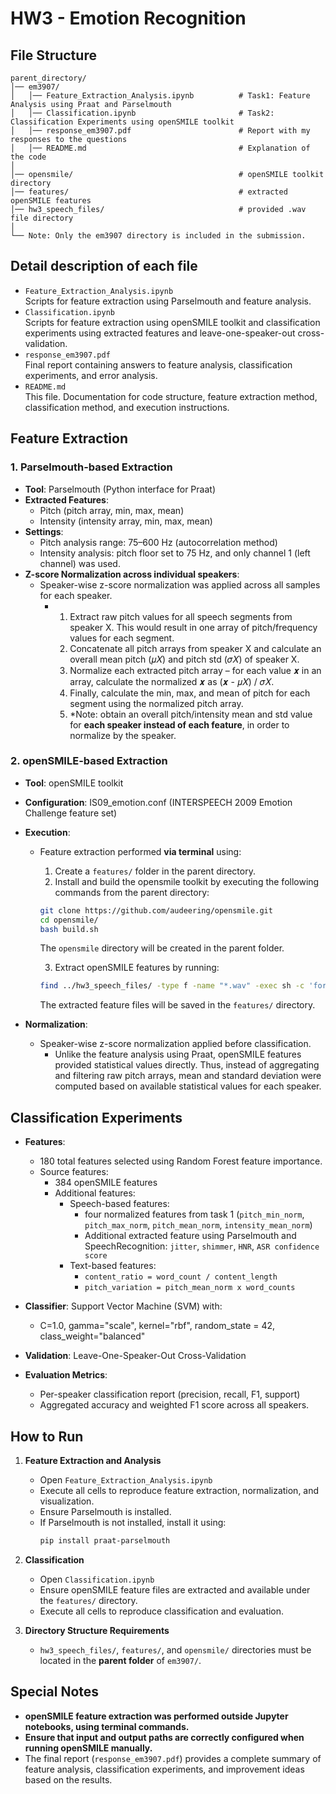 # **HW3 - Emotion Recognition**

## **File Structure**
```
parent_directory/
│── em3907/
│   │── Feature_Extraction_Analysis.ipynb          # Task1: Feature Analysis using Praat and Parselmouth
│   │── Classification.ipynb                       # Task2: Classification Experiments using openSMILE toolkit
│   │── response_em3907.pdf                        # Report with my responses to the questions
│   │── README.md                                  # Explanation of the code
│
│── opensmile/                                     # openSMILE toolkit directory
│── features/                                      # extracted openSMILE features
│── hw3_speech_files/                              # provided .wav file directory
│
└── Note: Only the em3907 directory is included in the submission.
```

## **Detail description of each file**
- `Feature_Extraction_Analysis.ipynb`  
  Scripts for feature extraction using Parselmouth and feature analysis.
- `Classification.ipynb`  
  Scripts for feature extraction using openSMILE toolkit and classification experiments using extracted features and leave-one-speaker-out cross-validation.
- `response_em3907.pdf`  
  Final report containing answers to feature analysis, classification experiments, and error analysis.
- `README.md`  
  This file. Documentation for code structure, feature extraction method, classification method, and execution instructions.


## Feature Extraction

### 1. Parselmouth-based Extraction
- **Tool**: Parselmouth (Python interface for Praat)
- **Extracted Features**: 
  - Pitch (pitch array, min, max, mean)
  - Intensity (intensity array, min, max, mean)
- **Settings**:
  - Pitch analysis range: 75–600 Hz (autocorrelation method)
  - Intensity analysis: pitch floor set to 75 Hz, and only channel 1 (left channel) was used.
- **Z-score Normalization across individual speakers**:
  - Speaker-wise z-score normalization was applied across all samples for each speaker.
      - 1. Extract raw pitch values for all speech segments from speaker X. This would result in one array of pitch/frequency values for each segment.
        2. Concatenate all pitch arrays from speaker X and calculate an overall mean pitch (𝜇𝑋) and pitch std (𝜎𝑋) of speaker X.
        3. Normalize each extracted pitch array – for each value 𝒙 in an array, calculate the normalized 𝒙 as (𝒙 - 𝜇𝑋) / 𝜎𝑋.
        4. Finally, calculate the min, max, and mean of pitch for each segment using the normalized pitch array.
        5. *Note: obtain an overall pitch/intensity mean and std value for **each speaker instead of each feature**, in order to normalize by the speaker.

### 2. openSMILE-based Extraction
- **Tool**: openSMILE toolkit
- **Configuration**: IS09_emotion.conf (INTERSPEECH 2009 Emotion Challenge feature set)
- **Execution**:
  - Feature extraction performed **via terminal** using:
    1. Create a `features/` folder in the parent directory.
    2. Install and build the opensmile toolkit by executing the following commands from the parent directory:
    ```sh
    git clone https://github.com/audeering/opensmile.git
    cd opensmile/
    bash build.sh
    ```
    The `opensmile` directory will be created in the parent folder.
    
    3. Extract openSMILE features by running:
    ```sh
    find ../hw3_speech_files/ -type f -name "*.wav" -exec sh -c 'for file; do base=$(basename "$file" ".wav"); ./build/progsrc/smilextract/SMILExtract -l 1 -C ./config/is09-13/IS09_emotion.conf -I $file -csvoutput "../features/${base}.csv"; done' sh {} +
    ```
    The extracted feature files will be saved in the `features/` directory.

    
- **Normalization**:
  - Speaker-wise z-score normalization applied before classification.
      - Unlike the feature analysis using Praat, openSMILE features provided statistical values directly. Thus, instead of aggregating and filtering raw pitch arrays, mean and standard deviation were computed based on available statistical values for each speaker.


## Classification Experiments
- **Features**:
    - 180 total features selected using Random Forest feature importance.
    - Source features:
        - 384 openSMILE features
        - Additional features:
            - Speech-based features:
                - four normalized features from task 1 (`pitch_min_norm`, `pitch_max_norm`, `pitch_mean_norm`, `intensity_mean_norm`)
                - Additional extracted feature using Parselmouth and SpeechRecognition: `jitter`, `shimmer`, `HNR`, `ASR confidence score`
            - Text-based features:
                - `content_ratio = word_count / content_length`
                - `pitch_variation = pitch_mean_norm x word_counts`
                  
- **Classifier**: Support Vector Machine (SVM) with:
    - C=1.0, gamma="scale", kernel="rbf", random_state = 42, class_weight="balanced"
- **Validation**: Leave-One-Speaker-Out Cross-Validation
- **Evaluation Metrics**:
  - Per-speaker classification report (precision, recall, F1, support)
  - Aggregated accuracy and weighted F1 score across all speakers.

## How to Run
1. **Feature Extraction and Analysis**
   - Open `Feature_Extraction_Analysis.ipynb`
   - Execute all cells to reproduce feature extraction, normalization, and visualization.
   - Ensure Parselmouth is installed.
   - If Parselmouth is not installed, install it using:
     ```sh
     pip install praat-parselmouth
     ```
    
2. **Classification**
   - Open `Classification.ipynb`
   - Ensure openSMILE feature files are extracted and available under the `features/` directory.
   - Execute all cells to reproduce classification and evaluation.

3. **Directory Structure Requirements**
   - `hw3_speech_files/`, `features/`, and `opensmile/` directories must be located in the **parent folder** of `em3907/`.


## Special Notes
- **openSMILE feature extraction was performed outside Jupyter notebooks, using terminal commands.**
- **Ensure that input and output paths are correctly configured when running openSMILE manually.**
- The final report (`response_em3907.pdf`) provides a complete summary of feature analysis, classification experiments, and improvement ideas based on the results.

